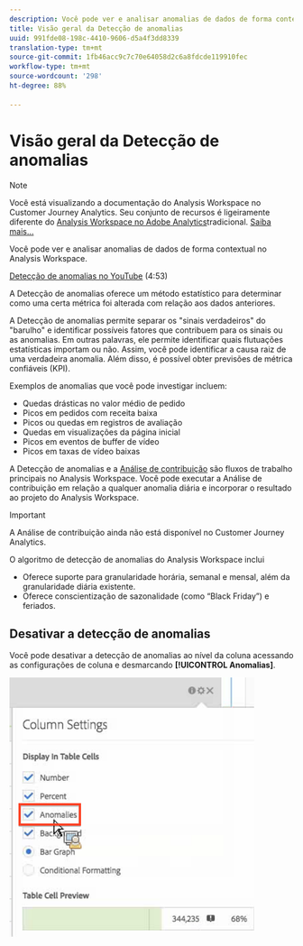 ```yaml
---
description: Você pode ver e analisar anomalias de dados de forma contextual no Analysis Workspace.
title: Visão geral da Detecção de anomalias
uuid: 991fde08-198c-4410-9606-d5a4f3dd8339
translation-type: tm+mt
source-git-commit: 1fb46acc9c7c70e64058d2c6a8fdcde119910fec
workflow-type: tm+mt
source-wordcount: '298'
ht-degree: 88%

---
```



# Visão geral da Detecção de anomalias

>[!NOTE]
>
>Você está visualizando a documentação do Analysis Workspace no Customer Journey Analytics. Seu conjunto de recursos é ligeiramente diferente do [Analysis Workspace no Adobe Analytics](https://docs.adobe.com/content/help/pt-BR/analytics/analyze/analysis-workspace/home.html)tradicional. [Saiba mais...](/help/getting-started/cja-aa.md)

Você pode ver e analisar anomalias de dados de forma contextual no Analysis Workspace.

[Detecção de anomalias no YouTube](https://www.youtube.com/watch?v=krXyQCjXoeU&amp;index=63&amp;list=PL2tCx83mn7GuNnQdYGOtlyCu0V5mEZ8sS) (4:53)

A Detecção de anomalias oferece um método estatístico para determinar como uma certa métrica foi alterada com relação aos dados anteriores.

A Detecção de anomalias permite separar os &quot;sinais verdadeiros&quot; do &quot;barulho&quot; e identificar possíveis fatores que contribuem para os sinais ou as anomalias. Em outras palavras, ele permite identificar quais flutuações estatísticas importam ou não. Assim, você pode identificar a causa raiz de uma verdadeira anomalia. Além disso, é possível obter previsões de métrica confiáveis (KPI).

Exemplos de anomalias que você pode investigar incluem:

* Quedas drásticas no valor médio de pedido
* Picos em pedidos com receita baixa
* Picos ou quedas em registros de avaliação
* Quedas em visualizações da página inicial
* Picos em eventos de buffer de vídeo
* Picos em taxas de vídeo baixas

A Detecção de anomalias e a [Análise de contribuição](https://docs.adobe.com/content/help/pt-BR/analytics/analyze/analysis-workspace/virtual-analyst/anomaly-detection/anomaly-detection.html) são fluxos de trabalho principais no Analysis Workspace. Você pode executar a Análise de contribuição em relação a qualquer anomalia diária e incorporar o resultado ao projeto do Analysis Workspace.

>[!IMPORTANT]
>
>A Análise de contribuição ainda não está disponível no Customer Journey Analytics.

O algoritmo de detecção de anomalias do Analysis Workspace inclui

* Oferece suporte para granularidade horária, semanal e mensal, além da granularidade diária existente.
* Oferece conscientização de sazonalidade (como “Black Friday”) e feriados.

## Desativar a detecção de anomalias

Você pode desativar a detecção de anomalias ao nível da coluna acessando as configurações de coluna e desmarcando **[!UICONTROL Anomalias]**.

![](assets/turnoff_anomalies.png)
